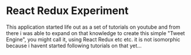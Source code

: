 # React Redux Experiment

This application started life out as a set of tutorials on youtube and from there i was able to expand on that knowledge to create this simple "Tweet Engine", you might call it, using React Redux etc etc. it is not isomorphic because i havent started following tutorials on that yet...